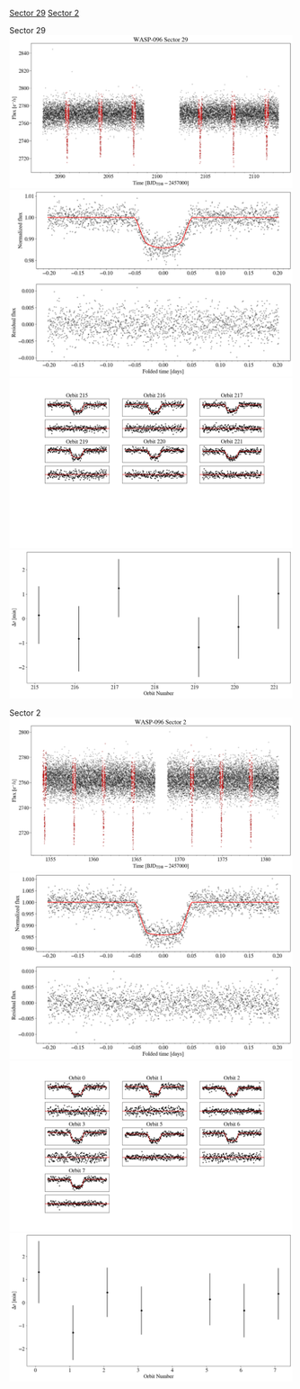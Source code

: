 [Sector 29](#sector29)
[Sector 2](#sector2)

<a name = "sector29"></a>
Sector 29
![alt text](/tt/WASP-096_Sector_29/WASP-096_Sector_29_a_TimeSeries.png)
![alt text](/tt/WASP-096_Sector_29/WASP-096_Sector_29_b_FoldedLightCurve.png)
![alt text](/tt/WASP-096_Sector_29/WASP-096_Sector_29_b_IndividualTransitsWithFit.png)
![alt text](/tt/WASP-096_Sector_29/WASP-096_Sector_29_c_TimingResiduals.png)

<a name = "sector2"></a>
Sector 2
![alt text](/tt/WASP-096_Sector_2/WASP-096_Sector_2_a_TimeSeries.png)
![alt text](/tt/WASP-096_Sector_2/WASP-096_Sector_2_b_FoldedLightCurve.png)
![alt text](/tt/WASP-096_Sector_2/WASP-096_Sector_2_b_IndividualTransitsWithFit.png)
![alt text](/tt/WASP-096_Sector_2/WASP-096_Sector_2_c_TimingResiduals.png)

